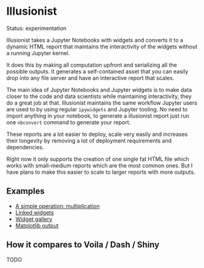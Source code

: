 # Illusionist

Status: experimentation

Illusionist takes a Jupyter Notebooks with widgets and converts it to a
dynamic HTML report that maintains the interactivity of the widgets without a
running Jupyter kernel.

It does this by making all computation upfront and serializing all the possible outputs.
It generates a self-contained asset that you can easily drop into any file server
and have an interactive report that scales.

The main idea of Jupyter Notebooks and Jupyter widgets is to make data closer
to the code and data scientists while maintaining interactivity, they do a great job at that.
Illusionist maintains the same workflow Jupyter users are used to by using
regular `ipywidgets` and Jupyter tooling.
No need to import anything in your notebook, to generate a illusionist report
just run one `nbconvert` command to generate your report.

These reports are a lot easier to deploy, scale very easily and increases their longevity by
removing a lot of deployment requirements and dependencies.

Right now it only supports the creation of one single fat HTML file which works
with small-medium reports which are the most common ones. But I have
plans to make this easier to scale to larger reports with more outputs.

## Examples

- [A simple operation: multiplication](/examples/multiplier.html)
- [Linked widgets](/examples/linked.html)
- [Widget gallery](/examples/widget-gallery.html)
- [Matplotlib output](/examples/matplotlib.html)

## How it compares to Voila / Dash / Shiny

TODO
